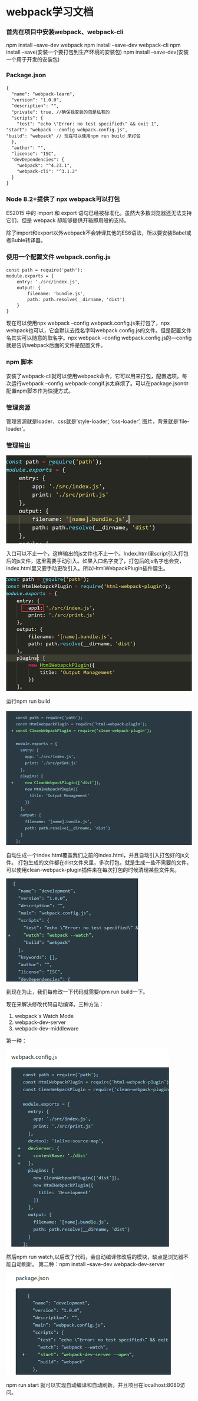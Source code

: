 # webpack学习文档
### 首先在项目中安装webpack、webpack-cli
npm install –save-dev webpack
npm install –save-dev webpack-cli
npm install –save(安装一个要打包到生产环境的安装包)
npm install –save-dev(安装一个用于开发的安装包)

### Package.json
```
{
  "name": "webpack-learn",
  "version": "1.0.0",
  "description": "",
  "private": true, //确保我安装的包是私有的
  "scripts": {
    "test": "echo \"Error: no test specified\" && exit 1",
"start": "webpack --config webpack.config.js",
"build": "webpack" // 现在可以使用npm run build 来打包
  },
  "author": "",
  "license": "ISC",
  "devDependencies": {
    "webpack": "^4.23.1",
    "webpack-cli": "^3.1.2"
  }
}
```
### Node 8.2+提供了 npx webpack可以打包
ES2015 中的 import 和 export 语句已经被标准化。虽然大多数浏览器还无法支持它们，但是 webpack 却能够提供开箱即用般的支持。

除了import和export以外webpack不会转译其他的ES6语法，所以要安装Babel或者Buble转译器。

### 使用一个配置文件 webpack.config.js
```
const path = require('path');
module.exports = {
    entry: './src/index.js',
    output: {
        filename: 'bundle.js',
        path: path.resolve(__dirname, 'dist')
    }
}
```
现在可以使用npx webpack –config webpack.config.js来打包了，npx webpack也可以，它会默认去找名字叫webpack.config.js的文件。但是配置文件名其实可以随意的取名字。npx webpack –config webpack.config.js的—config就是告诉webpack后面的文件是配置文件。

### npm 脚本
安装了webpack-cli就可以使用webpack命令，它可以用来打包，配置选项。每次运行webpack –config webpack-congif.js太麻烦了。可以在package.json中配置npm脚本作为快捷方式。

### 管理资源
管理资源就是loader，css就是’style-loader’, ‘css-loader’, 图片，背景就是’file-loader’。

### 管理输出
![管理输出图1](./output.png)

入口可以不止一个，这样输出的js文件也不止一个。Index.html里script引入打包后的js文件，这里需要手动引入。如果入口名字变了，打包后的js名字也会变，index.html里又要手动更改引入。所以HtmlWebpackPlugin插件诞生。

![管理输出图2](./img02.png)

运行npm run build

![管理输出图3](./img03.png)

自动生成一个index.html覆盖我们之前的index.html，并且自动引入打包好的js文件。
打包生成的文件都在dist文件夹里，多次打包，就是生成一些不需要的文件，可以使用clean-webpack-plugin插件来在每次打包的时候清理某些文件夹。

![管理输出图4](./img04.png)

到现在为止，我们每修改一下代码就需要npm run build一下。

现在来解决修改代码自动编译。三种方法：
1.	webpack`s Watch Mode
2.	webpack-dev-server
3.	webpack-dev-middleware

第一种：

![管理输出图5](./img05.png)

然后npm run watch,以后改了代码，会自动编译修改后的模块，缺点是浏览器不能自动刷新。
第二种：npm install –save-dev webpack-dev-server

![管理输出图6](./img06.png)

npm run start 就可以实现自动编译和自动刷新。并且项目在localhost:8080访问。

